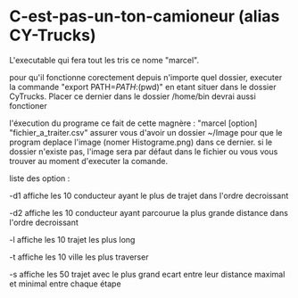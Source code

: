# C-est-pas-un-ton-camioneur (alias CY-Trucks)

L'executable qui fera tout les tris ce nome "marcel".

pour qu'il fonctionne corectement depuis n'importe quel dossier, executer la commande "export PATH=$PATH:$(pwd)" en etant situer dans le dossier CyTrucks. Placer ce dernier dans le dossier /home/bin devrai aussi fonctioner

l'éxecution du programe ce fait de cette magnère : "marcel [option] "fichier_a_traiter.csv"
assurer vous d'avoir un dossier ~/Image pour que le program deplace l'image (nomer Histograme.png) dans ce dernier. si le dossier n'existe pas, l'image sera par défaut dans le fichier ou vous vous trouver au moment d'executer la comande.

liste des option :

-d1 affiche les 10 conducteur ayant le plus de trajet dans l'ordre decroissant

-d2 affiche les 10 conducteur ayant parcourue la plus grande distance dans l'ordre decroissant

-l affiche les 10 trajet les plus long

-t affiche les 10 ville les plus traverser

-s affiche les 50 trajet avec le plus grand ecart entre leur distance maximal et minimal entre chaque étape
